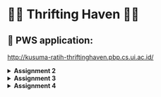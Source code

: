 # :handbag::scarf: Thrifting Haven :boot::coat:

## :link: PWS application:
http://kusuma-ratih-thriftinghaven.pbp.cs.ui.ac.id/


<details>
<Summary><b>Assignment 2</b></summary>


## [ASSIGNMENT 2](https://pbp-fasilkom-ui.github.io/ganjil-2025/en/assignments/individual/assignment-2)

## :memo: How to implement the checklist

### :ballot_box_with_check: Create a new Django Project
In order to create a new Django Project we have to:
+ Create a new directory named `thrifting-haven` and open the command prompt inside the new directory.
+ Create a virtual environment by running the command below
```
python -m venv env
```
+ Then activate the virtual environment with the following command, indicated with (env) on the terminal input line.
```
env\Scripts\activate
```
Afterwards, we set up dependencies in the same directory.
+ Create a `requirements.txt` file and add the following dependencies
```
django
gunicorn
whitenoise
psycopg2-binary
requests
urllib3
```
+ We install the dependencies by running the following command
```
pip install -r requirements.txt
```
Finally, we create a Django project named thrifting_haven by running the following command
```
django-admin startproject thrifting_haven .
```
Lastly, we need to configure the project and run the server.
+ To deploy we add the following to `ALLOWED_HOSTS` in `settings.py`:
```
ALLOWED_HOSTS = ["localhost", "127.0.0.1"]
```
+ Ensure `manage.py` is in the terminal’s active directory, then start the server with:
```
python manage.py runserver
```

### :ballot_box_with_check: Create an application with the name `main` in the project

Create a new application called `main` inside the `thrifting-haven` project by running the following command
```
python manage.py startapp main
```
To go into the next step, we make sure that the `settings.py` file inside `thrifting_haven` project directory has 'main' added to the `INSTALL_APPS` variable as shown below
```
INSTALLED_APPS = [
    ...,
    'main'
]
```

### :ballot_box_with_check: Perform routing in the project so that the application main can run
In order to configure the URL routing for the 'main' application we need to:
+ Create a `urls.py` file in the `main` directory with the following contents:
```
from django.urls import path
from main.views import show_main

app_name = 'main'

urlpatterns = [
    path('', show_main, name='show_main'),
]
```

### :ballot_box_with_check: Create a model in the application `main` with the name `Product` 
The following needs to be put into `models.py` in order to have the following attributes:
+ `name` as the name of the item with type CharField.
+ `price` as the price of the item with type IntegerField.
+ `description` as the description of the item with type TextField.
```
from django.db import models

class Product(models.Model):
    name = models.CharField(max_length=100)
    price = models.IntegerField()
    description = models.TextField()
    condition = models.CharField(max_length=100)
```

### :ballot_box_with_check: Create a function in `views.py` to return to an HTML template that displays the name of the application and your name and class
The code declares the show_main function, which accepts a request parameter. We hereby add a function that will handle HTTP requests and return the appropriate view such as the following:
```
from django.shortcuts import render

def show_main(request):
    context = {
        'application_name' : 'thrifting-haven',
        'class': 'PBD',
        'name': 'Kusuma Ratih Hanindyani'
    }

    return render(request, "main.html", context)
```

### :ballot_box_with_check: Create a routing in `urls.py` for the application `main` to map the function created in `views.py`
To add a URL route in the project's urls.py to connect it to the main view we need to open the `urls.py` file inside of the `thrifting_haven` project directory, not the one inside the `main` directory.

+ Import the include function from django.urls.
```
...
from django.urls import path, include
```

+ Add the following URL route to direct to the main view within the urlpatterns variable.
```
urlpatterns = [
    ...
    path('', include('main.urls')),
    ...
]
```

### :ballot_box_with_check: Perform deployment to PWS so that it can be accessed by others via the Internet
In order to deploy to PWS at https://pbp.cs.ui.ac.id we have to:
+ create a new project labeled as `thriftinghaven`
+ on the `settings.py` file of the Django project, add the PWS deployment URL to the ALLOWED_HOSTS field such as shown below
```
ALLOWED_HOSTS = ["localhost", "127.0.0.1","kusuma-ratih-thriftinghaven.pbp.cs.ui.ac.id"]
```
+ Do a git `add`, `commit`, and `push` for deployment to the PWS.

## :ballot_box_with_check: Create a `README.md` that contains a link to the PWS application that has been deployed
To create a README.md, simply open the used IDE (VS code) and add a `README.md` file to the project directory `thrifting-haven`.

## :bar_chart: Diagram that contains the request client to a Django-based web application and the response it gives, explaining the relationship between `urls.py`, `views.py`, `models.py`, and the `html` file
![diagram](diagram.png)
+ The user's request will first be processed and then forwarded to the appropriate view.
+ The view will then read/write data from the Model and use a Template to display and return the response to the user.

## :outbox_tray: The use of `git` in software development 

Git is essential in software development for managing code versions and enabling collaboration. It allows multiple developers to work on different parts of a project simultaneously by using branches, which can later be merged into the main codebase. Git also tracks changes, providing a history of modifications that makes it easy to revert to previous versions if needed. It also integrates with platforms like GitHub or GitLab, facilitating code reviews and ensuring code quality. 

## :chart_with_upwards_trend: Why Django is used as the starting point for learning software development

Django is a popular choice for beginners because it’s simple, easy to understand, and comes with many built-in tools that make web development easier. Since it’s based on Python, which is known for its clear and straightforward syntax, it's great for learning. Django helps you focus on building your project without worrying too much about complex details, like handling databases or user logins. It also teaches good practices in organizing code, making it a solid foundation for anyone starting in software development.

## :bulb: Why the Django model is called an ORM

Django’s model is called an ORM (Object-Relational Mapper) because it helps you work with databases using Python code instead of writing SQL queries. It turns Python classes into database tables and class attributes into table columns. This makes it easier to manage the database, letting you add, update, or delete data using Python without needing to learn SQL.

</details>

<details>
<Summary><b>Assignment 3</b></summary>


## [ASSIGNMENT 3](https://pbp-fasilkom-ui.github.io/ganjil-2025/en/assignments/individual/assignment-3)

### :ballot_box_with_check: Creating a form input to add a model

In order to reduce the possibility of redundancy of code we create a skeleton that acts as a base for views.
+ Create a directory `templates` in the `main` directory and create a new HTML file named `base.html`. 
+ In the `settings.py` file of the `thrifting_haven` directory you add the following to the `TEMPLATES` variable 
```
'DIRS': [BASE_DIR / 'templates'],
```

+ Create a new file in the `main` directory with the name `forms.py` so that it can receive Product datas
```
from django.forms import ModelForm
from main.models import Product

class ThriftEntryForm(ModelForm):
    class Meta:
        model = Product
        fields = ["name", "price", "description", "condition"]
```
+ Change the Primary Key From Integer to UUID by adding the following to the `main` subdirectory
```
import uuid  # add this line at the very top
...
class MoodEntry(models.Model):
    id = models.UUIDField(primary_key=True, default=uuid.uuid4, editable=False)  # add this line
...
```
+ Open the `views.py` file in the `main` directory and add `from django.shortcuts import render, redirect` at the top of the file
+ Create a new function to add new products
```
def create_product(request):
    form = ThriftEntryForm(request.POST or None)

    if form.is_valid() and request.method == "POST":
        form.save()
        return redirect('main:show_main')

    context = {'form': form}
    return render(request, "create_product.html", context)
```
+ Create a HTML template to display the form and add it to `urls.py` in the `main` directory
```
urlpatterns = [
    path('', show_main, name='show_main'),
    path('create-product', create_product, name='create_product'),
]
```

### :ballot_box_with_check: Add 4 views to view the added objects in XML, JSON, XML by ID, and JSON by ID formats

To access the XML and JSON data from the forms directly we insert the following functions into `views.py`
```
def show_xml(request):
    data = Product.objects.all()
    return HttpResponse(serializers.serialize("xml", data), content_type="application/xml")

def show_json(request):
    data = Product.objects.all()
    return HttpResponse(serializers.serialize("json", data), content_type="application/json")

def show_xml_by_id(request, id):
    data = Product.objects.filter(pk=id)
    return HttpResponse(serializers.serialize("xml", data), content_type="application/xml")

def show_json_by_id(request, id):
    data = Product.objects.filter(pk=id)
    return HttpResponse(serializers.serialize("json", data), content_type="application/json")
```

### :ballot_box_with_check: Create URL routing for each of the views added

To create URL routing for each of the views added we have to:
+ Open the `urls.py` file in the `main` directory and import the previous functions such as the following
```
from main.views import show_main, create_mood_entry, show_xml, show_json, show_xml_by_id, show_json_by_id
```
+ Add the URL path to the `urlpatterns` variable in the `urls.py` file in the `main` directory to access the functions that were imported such as the following
```
    path('xml/', show_xml, name='show_xml'),
    path('json/', show_json, name='show_json'),
    path('xml/<str:id>/', show_xml_by_id, name='show_xml_by_id'),
    path('json/<str:id>/', show_json_by_id, name='show_json_by_id'),
```

## :mailbox_with_mail: Why we need data delivery in implementing a platform

The main reason data delivery is essential in implementing a platform is to ensure that users receive the information they need quickly and accurately, enabling seamless interaction with the platform. This enhances the user experience by ensuring real-time data access, maintaining data consistency, and supporting essential platform functions like displaying content, processing transactions, and integrating with external systems, all while ensuring performance and security.

## :file_folder: XML or JSON

I prefer JSON over XML because it's simpler and easier to work with. JSON has a compact, readable format that's quicker to write, parse, and debug compared to XML, which can be more complex and harder to read. Since JSON works well with JavaScript and other programming languages, it's perfect for modern web development and APIs where speed and efficiency are important. While XML has extra features like namespaces and schemas, these are often not needed for most applications today, which is why JSON is more popular.

## :clipboard: The functional usage of `is_valid()` method in Django forms and why we need the method in forms

The is_valid() method in Django forms checks whether the data entered is correct and follows the required rules, such as completeness and proper format. If the data is valid, it returns True and stores the cleaned data for further processing. If not, it returns False and provides error messages. This method is crucial to ensure that only valid and safe data is processed, preventing errors and security risks in the application, and providing feedback to users to correct any mistakes before submitting the form.

## :minidisc: Why we need `csrf_token` when creating a form in Django

The `csrf_token` in Django forms is essential to protect against Cross-Site Request Forgery (CSRF) attacks, which occur when a malicious website tricks a user into making unwanted requests to another site where they are authenticated. By using `csrf_token`, Django ensures that form submissions are legitimate and come from the same user who loaded the page. Without it, attackers could exploit this vulnerability by tricking users into performing unintended actions, such as changing account settings or transferring funds, potentially compromising the security of the web application.

## :postbox: Postman Results

### XML
![xml](images/xml.png)

### JSON 
![json](images/json.png)

### XML by ID
![xml by ID](images/xml%20by%20id.png)

### JSON by ID
![json by ID](images/json%20by%20id.png)

</details>

<details>
<Summary><b>Assignment 4</b></summary>


## [ASSIGNMENT 4](https://pbp-fasilkom-ui.github.io/ganjil-2025/en/assignments/individual/assignment-4)


### :ballot_box_with_check: Implement the register, login, and logout functions

In order to implement the Register we need to 
+ Import `UserCreationForm` and `messages` into `views.py` in the main subdirectory
```
from django.contrib.auth.forms import UserCreationForm
from django.contrib import messages
```
+ Add the `register` function
```
def register(request):
    form = UserCreationForm()

    if request.method == "POST":
        form = UserCreationForm(request.POST)
        if form.is_valid():
            form.save()
            messages.success(request, 'Your account has been successfully created!')
            return redirect('main:login')
    context = {'form':form}
    return render(request, 'register.html', context)
```
+ Create a new HTML file named `register.html`
+ Import the `register` function into `urls.py` and add the URL path to `urlpatterns`
```
from main.views import register
...
 urlpatterns = [
     ...
     path('register/', register, name='register'),
 ]
```
In order to implement a Login Function we need to
+ Import `authenticate`, `login`, and `AuthenticationForm` into `views.py`
```
from django.contrib.auth.forms import UserCreationForm, AuthenticationForm
from django.contrib.auth import authenticate, login
```
+ Add the `login_user` function
```
def login_user(request):
   if request.method == 'POST':
      form = AuthenticationForm(data=request.POST)

      if form.is_valid():
            user = form.get_user()
            login(request, user)
            return redirect('main:show_main')

   else:
      form = AuthenticationForm(request)
   context = {'form': form}
   return render(request, 'login.html', context)
```
+ Create a new HTML file named `login.html`
+ Import the `login_user` function into `urls.py` and add a URL path to `urlpatterns`
```
from main.views import login_user
...
urlpatterns = [
   ...
   path('login/', login_user, name='login'),
]
```
Lastly we need to implement the Logout Function
+ Import `logout` in `views.py`
```
from django.contrib.auth import logout
```
+ Add the `logout_user` function to `views.py`
```
def logout_user(request):
    logout(request)
    return redirect('main:login')
```
+ In the `main.html` file we add the following hyperlink tag
```
<a href="{% url 'main:logout' %}">
  <button>Logout</button>
</a>
```
+ In `urls.py` import the `logout_user` function and finally, we add the URL path to `urlpatterns` such as the following
```
from main.views import logout_user
...
urlpatterns = [
   ...
   path('logout/', logout_user, name='logout'),
]
```
### :ballot_box_with_check: Make two accounts with three dummy data

### :ballot_box_with_check: Connect the models `Product` and `User`

In order to connect the models `Product` and `User` in `models.py` you need to:
+ Add the import
```
from django.contrib.auth.models import User
```
+ Modify the `Product` model
```
class Product(models.Model):
    user = models.ForeignKey(User, on_delete=models.CASCADE)
```
In `views.py`, you need to:
+ Update `create_product`
```
def create_product(request):
    form = ThriftEntryForm(request.POST or None)

    if form.is_valid() and request.method == "POST":
        thrift_entry = form.save(commit=False)
        thrift_entry.user = request.user
        thrift_entry.save()
        return redirect('main:show_main')

    context = {'form': form}
    return render(request, "create_product.html", context)
```
+ Update `show_main`
```
def show_main(request):
    thrift_entries = Product.objects.filter(user=request.user)

    context = {
         'name': request.user.username,
         ...
    }
...
```
We then run the model migration with
```
python manage.py makemigrations
python manage.py migrate
```
Lastly, we add another statement in `settings.py` in the thrifting_haven subdirectory
```
import os
```
Then, change the variable `DEBUG` into the following
```
PRODUCTION = os.getenv("PRODUCTION", False)
DEBUG = not PRODUCTION
```
We then test by making another account and seeing whether the previous Product entry will not be displayed on the page of the new account.

### :ballot_box_with_check: Display logged in user details and apply cookies like last login

In order to apply cookies and display the logged in user details you need to:
+ In `views.py` import the following
```
import datetime
from django.http import HttpResponseRedirect
from django.urls import reverse
```
+ In the `login_user` function, to track when the user last logged in we replace the code in the `if form.isvalid()` block with the following
```
...
if form.is_valid():
    user = form.get_user()
    login(request, user)
    response = HttpResponseRedirect(reverse("main:show_main"))
    response.set_cookie('last_login', str(datetime.datetime.now()))
    return response
...
```
+ In the `show_main` function, we add the to the `context` variable
```
context = {
    ...
    'last_login': request.COOKIES['last_login'],
}
```
+ Modify the `logout_user` function
```
def logout_user(request):
    logout(request)
    response = HttpResponseRedirect(reverse('main:login'))
    response.delete_cookie('last_login')
    return response
```
+ To display the last login data in `main.html` add the following
```
...
<h5>Last login session: {{ last_login }}</h5>
...
```

## :globe_with_meridians: The difference between `HttpResponseRedirect()` and `redirect()`

The main difference between `HttpResponseRedirect()` and `redirect()` is in their flexibility. `HttpResponseRedirect()` requires a URL as its first argument, meaning you can only redirect to a specific URL. On the other hand, `redirect()` is more versatile as it ultimately returns an `HttpResponseRedirect`, but it allows you to pass in a model, view name, or URL as its argument. This makes `redirect()` more convenient for various use cases.

## How the `Product` model is linked with `User`

The `Product` model is linked to the `User` model through a ForeignKey, where each `Product` belongs to a single `User`, but a user can have multiple products. The `on_delete=models.CASCADE` option ensures that if a user is deleted, their associated products are also removed. In the view, when a user creates a product, it's linked to them via `thrift_entries = Product.objects.filter(user=request.user)`Additionally, product entries are filtered by the logged-in user, ensuring users only see their own entries. This setup allows the application to track and display products on a per-user basis.


## The difference between authentication and authorization, what happens when a user logs in

Authentication is the process of verifying a user’s identity by checking their credentials, typically a username and password. When a user logs in, Django verifies these credentials through its built-in authentication system. If the details are correct, Django creates a session, allowing the user to stay logged in as they navigate through the site. Django implements authentication using the User model and authentication backends, with the default being the username-password system, though other methods like OAuth can be integrated.

Authorization determines what an authenticated user is allowed to do within the application. Once a user is logged in, Django uses permissions and groups to manage access control, ensuring users can only access resources or perform actions they’re permitted to. This is handled through checks like request.user.is_authenticated and permission classes for views. Django’s admin system, for example, uses these permissions to control which users can manage specific models or data.


## How does Django remember logged-in users? Explain other uses of cookies and whether all cookies are safe to use.

Django remembers logged-in users by storing a session ID in a cookie on the user's browser. This session ID helps Django retrieve the user's session data from the server, allowing them to stay logged in as they navigate the site.

Cookies are also used for purposes like tracking user preferences or analytics, but not all cookies are safe. Sensitive data should never be stored directly in cookies, and security measures like HttpOnly, Secure, and SameSite should be applied to protect against attacks like XSS and CSRF.

</details>